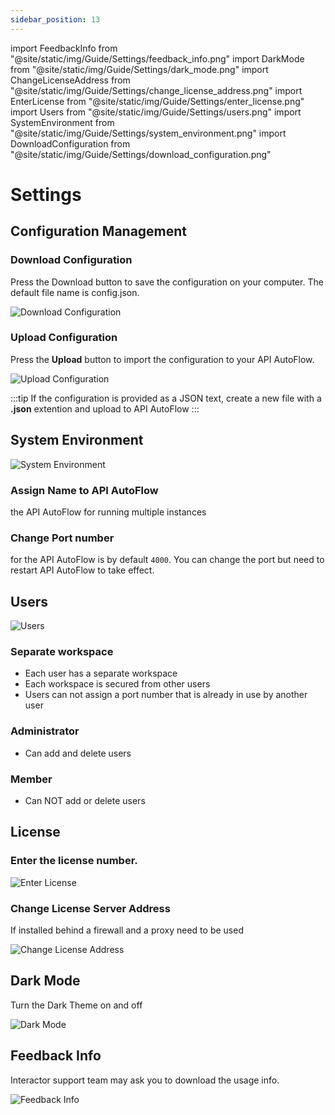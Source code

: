 ```yaml
---
sidebar_position: 13
---
```


import FeedbackInfo from "@site/static/img/Guide/Settings/feedback_info.png"
import DarkMode from "@site/static/img/Guide/Settings/dark_mode.png"
import ChangeLicenseAddress from "@site/static/img/Guide/Settings/change_license_address.png"
import EnterLicense from "@site/static/img/Guide/Settings/enter_license.png"
import Users from "@site/static/img/Guide/Settings/users.png"
import SystemEnvironment from "@site/static/img/Guide/Settings/system_environment.png"
import DownloadConfiguration from "@site/static/img/Guide/Settings/download_configuration.png"

# Settings

## **Configuration Management**


### **Download Configuration**

Press the Download button to save the configuration on your computer. The default file name is config.json.

<div class="myResponsiveImg">
    <img src={DownloadConfiguration} alt="Download Configuration" class="myResponsiveImg"/>
</div>

### **Upload Configuration**

Press the **Upload** button to import the configuration to your API AutoFlow.

<div class="myResponsiveImg">
    <img src="https://github.com/pulzze/autoflow-documentation/assets/85649767/7d3ba7eb-607a-4816-af7e-a9432d479890" alt="Upload Configuration" class="myResponsiveImg"/>
</div>

:::tip
If the configuration is provided as a JSON text, create a new file with a **.json** extention and upload to API AutoFlow
:::

## System Environment

<div class="myResponsiveImg">
    <img src={SystemEnvironment} alt="System Environment" class="myResponsiveImg"/>
</div>

### Assign **Name to API AutoFlow**

the API AutoFlow for running multiple instances

### Change **Port** number

for the API AutoFlow is by default `4000`. You can change the port but need to restart API AutoFlow to take effect.

## Users

<div class="myResponsiveImg">
    <img src={Users} alt="Users" class="myResponsiveImg"/>
</div>

### Separate workspace

- Each user has a separate workspace
- Each workspace is secured from other users
- Users can not assign a port number that is already in use by another user

### Administrator

- Can add and delete users

### Member

- Can NOT add or delete users

## License

### Enter the license number.

<div class="myResponsiveImg">
    <img src={EnterLicense} alt="Enter License" class="myResponsiveImg"/>
</div>

### Change License Server Address

If installed behind a firewall and a proxy need to be used

<div class="myResponsiveImg">
    <img src={ChangeLicenseAddress} alt="Change License Address" class="myResponsiveImg"/>
</div>

## Dark Mode

Turn the Dark Theme on and off

<div class="myResponsiveImg">
    <img src={DarkMode} alt="Dark Mode" class="myResponsiveImg"/>
</div>

## Feedback Info

Interactor support team may ask you to download the usage info.

<div class="myResponsiveImg">
    <img src={FeedbackInfo} alt="Feedback Info" class="myResponsiveImg"/>
</div>
